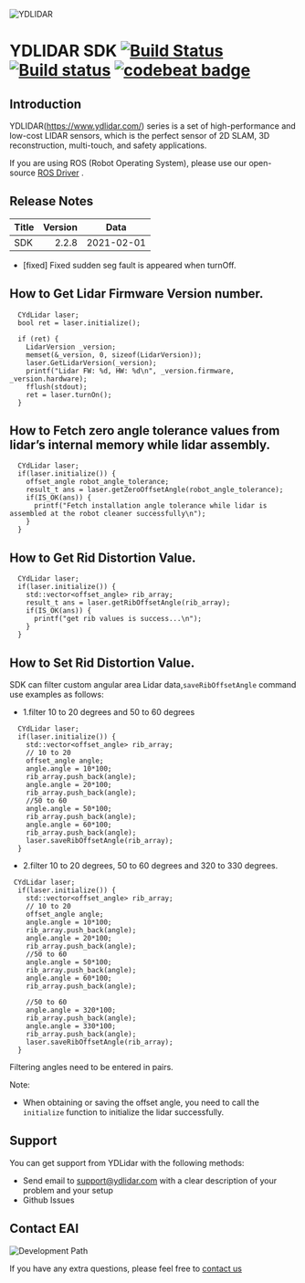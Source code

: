 ![YDLIDAR](image/YDLidar.jpg  "YDLIDAR")

YDLIDAR SDK [![Build Status](https://travis-ci.org/cansik/sdk.svg?branch=samsung)](https://travis-ci.org/cansik/sdk) [![Build status](https://ci.appveyor.com/api/projects/status/2w9xm1dbafbi7xc0?svg=true)](https://ci.appveyor.com/project/cansik/sdk) [![codebeat badge](https://codebeat.co/badges/3d8634b7-84eb-410c-b92b-24bf6875d8ef)](https://codebeat.co/projects/github-com-cansik-sdk-samsung)
=====================================================================


Introduction
-------------------------------------------------------------------------------------------------------------------------------------------------------

YDLIDAR(https://www.ydlidar.com/) series is a set of high-performance and low-cost LIDAR sensors, which is the perfect sensor of 2D SLAM, 3D reconstruction, multi-touch, and safety applications.

If you are using ROS (Robot Operating System), please use our open-source [ROS Driver]( https://github.com/ydlidar/ydlidar) .

Release Notes
-------------------------------------------------------------------------------------------------------------------------------------------------------
| Title      |  Version |  Data |
| :-------- | --------:|  :--: |
| SDK     |  2.2.8 |   2021-02-01  |

- [fixed] Fixed sudden seg fault is appeared when turnOff.
## How to Get Lidar Firmware Version number.
```
  CYdLidar laser;
  bool ret = laser.initialize();

  if (ret) {
    LidarVersion _version;
    memset(&_version, 0, sizeof(LidarVersion));
    laser.GetLidarVersion(_version);
    printf("Lidar FW: %d, HW: %d\n", _version.firmware, _version.hardware);
    fflush(stdout);
    ret = laser.turnOn();
  }

```


## How to Fetch zero angle tolerance values from lidar’s internal memory while lidar assembly.
```
  CYdLidar laser;
  if(laser.initialize()) {
    offset_angle robot_angle_tolerance;
    result_t ans = laser.getZeroOffsetAngle(robot_angle_tolerance);
    if(IS_OK(ans)) {
      printf("Fetch installation angle tolerance while lidar is assembled at the robot cleaner successfully\n");
    }
  }
```

## How to Get Rid Distortion Value.
```
  CYdLidar laser;
  if(laser.initialize()) {
    std::vector<offset_angle> rib_array;
    result_t ans = laser.getRibOffsetAngle(rib_array);
    if(IS_OK(ans)) {
      printf("get rib values is success...\n");
    }
  }
```

## How to Set Rid Distortion Value.
SDK can filter custom angular area Lidar data,`saveRibOffsetAngle` command use examples as follows:
* 1.filter 10 to 20 degrees and 50 to 60 degrees
```
  CYdLidar laser;
  if(laser.initialize()) {
    std::vector<offset_angle> rib_array;
    // 10 to 20
    offset_angle angle;
    angle.angle = 10*100;
    rib_array.push_back(angle);
    angle.angle = 20*100;
    rib_array.push_back(angle);
    //50 to 60
    angle.angle = 50*100;
    rib_array.push_back(angle);
    angle.angle = 60*100;
    rib_array.push_back(angle);
    laser.saveRibOffsetAngle(rib_array);
  }
```
* 2.filter 10 to 20 degrees, 50 to 60 degrees and 320 to 330 degrees.
```
 CYdLidar laser;
  if(laser.initialize()) {
    std::vector<offset_angle> rib_array;
    // 10 to 20
    offset_angle angle;
    angle.angle = 10*100;
    rib_array.push_back(angle);
    angle.angle = 20*100;
    rib_array.push_back(angle);
    //50 to 60
    angle.angle = 50*100;
    rib_array.push_back(angle);
    angle.angle = 60*100;
    rib_array.push_back(angle);

    //50 to 60
    angle.angle = 320*100;
    rib_array.push_back(angle);
    angle.angle = 330*100;
    rib_array.push_back(angle);
    laser.saveRibOffsetAngle(rib_array);
  }

```
Filtering angles need to be entered in pairs.

Note:
* When obtaining or saving the offset angle, you need to call the `initialize` function to initialize the lidar successfully.

## Support

You can get support from YDLidar with the following methods:
* Send email to support@ydlidar.com with a clear description of your problem and your setup
* Github Issues

## Contact EAI
![Development Path](image/EAI.jpg)

If you have any extra questions, please feel free to [contact us](http://www.ydlidar.cn/cn/contact)
